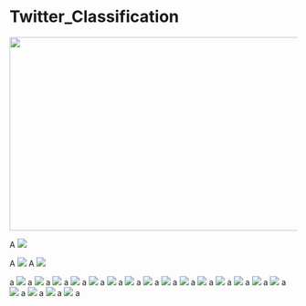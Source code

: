 # Twitter_Classification


<img src = "./mode_5/images/image1.png" width="527" height="340">

A
<img src = "./mode_5/images/image2.png">

A
<img src = "./mode_5/images/image3.png">
A
<img src = "./mode_5/images/image4.png">

a
<img src = "./mode_5/images/image5.png">
a
<img src = "./mode_5/images/image6.png">
a
<img src = "./mode_5/images/image7.png">
a
<img src = "./mode_5/images/image8.png">
a
<img src = "./mode_5/images/image9.png">
a
<img src = "./mode_5/images/image10.png">
a
<img src = "./mode_5/images/image11.png">
a
<img src = "./mode_5/images/image12.png">
a
<img src = "./mode_5/images/image12.1.png">
a
<img src = "./mode_5/images/image12.2.png">
a
<img src = "./mode_5/images/image13.png">
a
<img src = "./mode_5/images/image14.png">
a
<img src = "./mode_5/images/image15.png">
a
<img src = "./mode_5/images/image16.png">
a
<img src = "./mode_5/images/image17.png">
a
<img src = "./mode_5/images/image18.png">
a
<img src = "./mode_5/images/image18.1.png">
a
<img src = "./mode_5/images/image19.png">
a
<img src = "./mode_5/images/image20.png">
a
